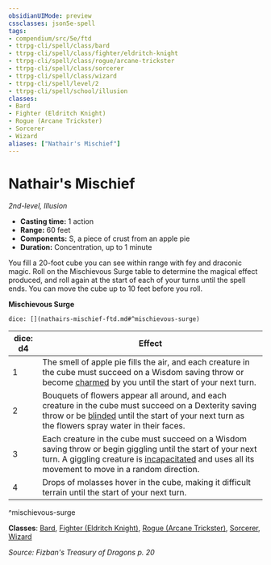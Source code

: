 ```yaml
---
obsidianUIMode: preview
cssclasses: json5e-spell
tags:
- compendium/src/5e/ftd
- ttrpg-cli/spell/class/bard
- ttrpg-cli/spell/class/fighter/eldritch-knight
- ttrpg-cli/spell/class/rogue/arcane-trickster
- ttrpg-cli/spell/class/sorcerer
- ttrpg-cli/spell/class/wizard
- ttrpg-cli/spell/level/2
- ttrpg-cli/spell/school/illusion
classes:
- Bard
- Fighter (Eldritch Knight)
- Rogue (Arcane Trickster)
- Sorcerer
- Wizard
aliases: ["Nathair's Mischief"]
---
```

# Nathair's Mischief
*2nd-level, Illusion*  

- **Casting time:** 1 action
- **Range:** 60 feet
- **Components:** S, a piece of crust from an apple pie
- **Duration:** Concentration, up to 1 minute

You fill a 20-foot cube you can see within range with fey and draconic magic. Roll on the Mischievous Surge table to determine the magical effect produced, and roll again at the start of each of your turns until the spell ends. You can move the cube up to 10 feet before you roll.

**Mischievous Surge**

`dice: [](nathairs-mischief-ftd.md#^mischievous-surge)`

| dice: d4 | Effect |
|----------|--------|
| 1 | The smell of apple pie fills the air, and each creature in the cube must succeed on a Wisdom saving throw or become [charmed](/3-Mechanics/CLI/rules/conditions.md#charmed) by you until the start of your next turn. |
| 2 | Bouquets of flowers appear all around, and each creature in the cube must succeed on a Dexterity saving throw or be [blinded](/3-Mechanics/CLI/rules/conditions.md#blinded) until the start of your next turn as the flowers spray water in their faces. |
| 3 | Each creature in the cube must succeed on a Wisdom saving throw or begin giggling until the start of your next turn. A giggling creature is [incapacitated](/3-Mechanics/CLI/rules/conditions.md#incapacitated) and uses all its movement to move in a random direction. |
| 4 | Drops of molasses hover in the cube, making it difficult terrain until the start of your next turn. |
^mischievous-surge

**Classes**: [Bard](/3-Mechanics/CLI/classes/bard.md), [Fighter (Eldritch Knight)](/3-Mechanics/CLI/classes/fighter-eldritch-knight.md), [Rogue (Arcane Trickster)](/3-Mechanics/CLI/classes/rogue-arcane-trickster.md), [Sorcerer](/3-Mechanics/CLI/classes/sorcerer.md), [Wizard](/3-Mechanics/CLI/classes/wizard.md)

*Source: Fizban's Treasury of Dragons p. 20*